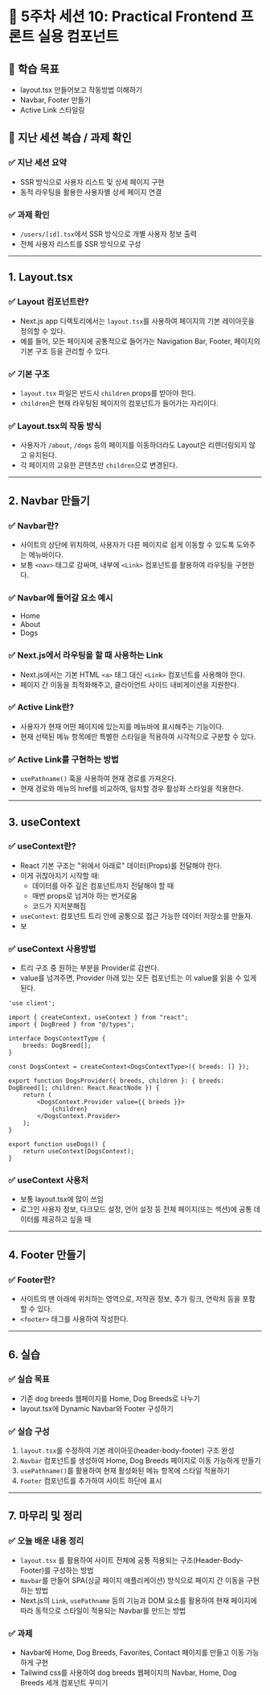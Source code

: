 # 📌 5주차 세션 10: Practical Frontend 프론트 실용 컴포넌트

## 🎯 학습 목표
- layout.tsx 만들어보고 작동방법 이해하기
- Navbar, Footer 만들기
- Active Link 스타일링

## 📝 지난 세션 복습 / 과제 확인
### ✅ 지난 세션 요약
- SSR 방식으로 사용자 리스트 및 상세 페이지 구현
- 동적 라우팅을 활용한 사용자별 상세 페이지 연결

### ✅ 과제 확인
- `/users/[id].tsx`에서 SSR 방식으로 개별 사용자 정보 출력
- 전체 사용자 리스트를 SSR 방식으로 구성

---

## 1. Layout.tsx

### ✅ Layout 컴포넌트란?
- Next.js app 디렉토리에서는 `layout.tsx`를 사용하여 페이지의 기본 레이아웃을 정의할 수 있다.
- 예를 들어, 모든 페이지에 공통적으로 들어가는 Navigation Bar, Footer, 페이지의 기본 구조 등을 관리할 수 있다.

### ✅ 기본 구조
- `layout.tsx` 파일은 반드시 `children` props를 받아야 한다.
- `children`은 현재 라우팅된 페이지의 컴포넌트가 들어가는 자리이다.

### ✅ Layout.tsx의 작동 방식
- 사용자가 `/about`, `/dogs` 등의 페이지를 이동하더라도 Layout은 리렌더링되지 않고 유지된다.
- 각 페이지의 고유한 콘텐츠만 `children`으로 변경된다.

---

## 2. Navbar 만들기

### ✅ Navbar란?
- 사이트의 상단에 위치하여, 사용자가 다른 페이지로 쉽게 이동할 수 있도록 도와주는 메뉴바이다.
- 보통 `<nav>` 태그로 감싸며, 내부에 `<Link>` 컴포넌트를 활용하여 라우팅을 구현한다.

### ✅ Navbar에 들어갈 요소 예시
- Home
- About
- Dogs

### ✅ Next.js에서 라우팅을 할 때 사용하는 Link
- Next.js에서는 기본 HTML `<a>` 태그 대신 `<Link>` 컴포넌트를 사용해야 한다.
- 페이지 간 이동을 최적화해주고, 클라이언트 사이드 내비게이션을 지원한다.

### ✅ Active Link란?
- 사용자가 현재 어떤 페이지에 있는지를 메뉴바에 표시해주는 기능이다.
- 현재 선택된 메뉴 항목에만 특별한 스타일을 적용하여 시각적으로 구분할 수 있다.

### ✅ Active Link를 구현하는 방법
- `usePathname()` 훅을 사용하여 현재 경로를 가져온다.
- 현재 경로와 메뉴의 href를 비교하여, 일치할 경우 활성화 스타일을 적용한다.

---

## 3. useContext

### ✅ useContext란?
- React 기본 구조는 "위에서 아래로" 데이터(Props)를 전달해야 한다.
- 이게 귀찮아지기 시작할 때:
  - 데이터를 아주 깊은 컴포넌트까지 전달해야 할 때
  - 매번 props로 넘겨야 하는 번거로움
  - 코드가 지저분해짐
- `useContext`: 컴포넌트 트리 안에 공통으로 접근 가능한 데이터 저장소를 만들자.
- 보

### ✅ useContext 사용방법
- 트리 구조 중 원하는 부분을 Provider로 감싼다.
- value를 넘겨주면, Provider 아래 있는 모든 컴포넌트는 이 value를 읽을 수 있게 된다.

```tsx
'use client';

import { createContext, useContext } from "react";
import { DogBreed } from "@/types";

interface DogsContextType {
    breeds: DogBreed[];
}

const DogsContext = createContext<DogsContextType>({ breeds: [] });

export function DogsProvider({ breeds, children }: { breeds: DogBreed[]; children: React.ReactNode }) {
    return (
        <DogsContext.Provider value={{ breeds }}>
            {children}
        </DogsContext.Provider>
    );
}

export function useDogs() {
    return useContext(DogsContext);
}
```
### ✅ useContext 사용처
- 보통 layout.tsx에 많이 쓰임
- 로그인 사용자 정보, 다크모드 설정, 언어 설정 등 전체 페이지(또는 섹션)에 공통 데이터를 제공하고 싶을 때

---

## 4. Footer 만들기

### ✅ Footer란?
- 사이트의 맨 아래에 위치하는 영역으로, 저작권 정보, 추가 링크, 연락처 등을 포함할 수 있다.
- `<footer>` 태그를 사용하여 작성한다.

---

## 6. 실습

### ✅ 실습 목표
- 기존 dog breeds 웹페이지를 Home, Dog Breeds로 나누기
- layout.tsx에 Dynamic Navbar와 Footer 구성하기

### ✅ 실습 구성
1. `layout.tsx`를 수정하여 기본 레이아웃(header-body-footer) 구조 완성
2. `Navbar` 컴포넌트를 생성하여 Home, Dog Breeds 페이지로 이동 가능하게 만들기
3. `usePathname()`를 활용하여 현재 활성화된 메뉴 항목에 스타일 적용하기
4. `Footer` 컴포넌트를 추가하여 사이트 하단에 표시

---

## 7. 마무리 및 정리

### ✅ 오늘 배운 내용 정리
- `layout.tsx` 를 활용하여 사이트 전체에 공통 적용되는 구조(Header-Body-Footer)를 구성하는 방법
- `Navbar`를 만들어 SPA(싱글 페이지 애플리케이션) 방식으로 페이지 간 이동을 구현하는 방법
- Next.js의 `Link`, `usePathname` 등의 기능과 DOM 요소를 활용하여 현재 페이지에 따라 동적으로 스타일이 적용되는 Navbar를 만드는 방법

### ✅ 과제
- Navbar에 Home, Dog Breeds, Favorites, Contact 페이지를 만들고 이동 가능하게 구현
- Tailwind css를 사용하여 dog breeds 웹페이지의 Navbar, Home, Dog Breeds 세개 컴포넌트 꾸미기

